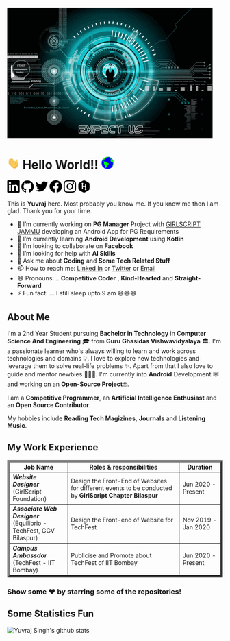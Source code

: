 ![](https://github.com/yuvraj-2503/yuvraj-2503/blob/master/cover.gif)
# <img src="https://github.com/yuvraj-2503/yuvraj-2503/blob/master/Hi.gif" width="29px"> Hello World!!  <img src="https://github.com/yuvraj-2503/yuvraj-2503/blob/master/Earth.gif" width="29px">  
<A HREF="https://www.linkedin.com/in/yuvraj-singh-1889831a1"><IMG SRC="https://github.com/yuvraj-2503/yuvraj-2503/blob/master/LinkedIn.svg" WIDTH="29px"></A>
<A HREF="https://github.com/yuvraj-2503"><IMG SRC="https://github.com/yuvraj-2503/yuvraj-2503/blob/master/Github.svg" WIDTH="29px"></A>
<A HREF="https://twitter.com/Yuvraj2503"><IMG SRC="https://github.com/yuvraj-2503/yuvraj-2503/blob/master/Twitter.svg" WIDTH="29px"></A>
<A HREF="https://www.facebook.com/people/Yuvraj-Singh/100037555579749"><IMG SRC="https://github.com/yuvraj-2503/yuvraj-2503/blob/master/Facebook.svg" WIDTH="29px"></A>
<A HREF="https://www.instagram.com/_yuvraj_2503/"><IMG SRC="https://github.com/yuvraj-2503/yuvraj-2503/blob/master/Instagram.svg" WIDTH="29px"></A>
<A HREF="https://www.hackerrank.com/singh_yuvraj_yu1"><IMG SRC="https://github.com/yuvraj-2503/yuvraj-2503/blob/master/Hackerrank.svg" WIDTH="29PX"></A> <p/>
       
This is **Yuvraj** here. Most probably you know me. If you know me then I am glad. Thank you for your time.
         

- 🔭 I’m currently working on **PG Manager** Project with <a href="https://github.com/GirlScript-Jammu-kashmir">GIRLSCRIPT JAMMU</A> developing an Android App for PG                 Requirements
- 🌱 I’m currently learning **Android Development** using **Kotlin**
- 👯 I’m looking to collaborate on **Facebook**
- 🤔 I’m looking for help with **AI Skills**
- 💬 Ask me about **Coding** and **Some Tech Related Stuff**
- 📫 How to reach me: <A HREF="https://www.linkedin.com/in/yuvraj-singh-1889831a1">Linked In</a> or 
         <a href="https://twitter.com/Yuvraj2503">Twitter</a> or <a href="mailto:singh.yuvraj1047@gmail.com">Email</a>
- 😄 Pronouns: ...**Competitive Coder** , **Kind-Hearted** and **Straight-Forward**
- ⚡ Fun fact: ...  I still sleep upto 9 am 😄😄😄

## About Me

I'm a 2nd Year Student pursuing **Bachelor in Technology** in **Computer Science And Engineering** 🎓 from **Guru Ghasidas Vishwavidyalaya** 🏛. I'm a passionate learner who's always willing to learn and work across technologies and domains 💡. I love to explore new technologies and leverage them to solve real-life problems ✨. Apart from that I also love to guide and mentor newbies 👨🏻‍💻. I'm currently into **Android** Development 🕸️ and working on an **Open-Source Project**🤓.

I am a **Competitive Programmer**, an **Artificial Intelligence Enthusiast** and an **Open Source Contributor**.

My hobbies include **Reading Tech Magizines**, **Journals** and **Listening Music**.

## My Work Experience

<table border='5'>
  <thead>
    <tr>
      <td>
        <center><strong>Job Name</strong></center>
      </td>
      <td>
        <center><strong>Roles & responsibilities </strong></center>
      </td>
      <td>
        <center><strong>Duration</strong></center>
      </td>
    </tr>
  </thead>
  <tbody>
    <tr>
      <td>
        <em><b>Website Designer</b></em><br />
        (GirlScript Foundation)
      </td>
      <td>
      Design the Front-End of Websites for different events to be conducted by <b>GirlScript Chapter Bilaspur</b>
      </td>
      <td>
        Jun 2020 - Present
      </td>
    </tr>
    <tr>
      <td>
        <em><b>Associate Web Designer</b></em><br />
        (Equilibrio - TechFest, GGV Bilaspur)
      </td>
      <td>
       Design the Front-end of Website for TechFest
      </td>
      <td>
        Nov 2019 - Jan 2020
      </td>
    </tr>
    <tr>
      <td>
        <em><b>Campus Ambassdor</b></em><br />
        (TechFest - IIT Bombay)
      </td>
      <td>
        Publicise and Promote about TechFest of IIT Bombay
      </td>
      <td>
        Jun 2020 - Present
      </td>
    </tr>
   
  </tbody>
</table>

### Show some ❤️ by starring some of the repositories!

## Some Statistics Fun
![Yuvraj Singh's github stats](https://github-readme-stats.vercel.app/api?username=yuvraj-2503&show_icons=true&line_height=30)<br>
